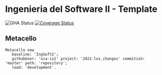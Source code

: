 # Ingenieria del Software II - Template

![GHA Status](https://github.com/uca-is2/2021-los_changos/actions/workflows/GHA.yml/badge.svg)
[![Coverage Status](https://coveralls.io/repos/github/uca-is2/2021-los_changos/badge.svg?branch=master)](https://coveralls.io/github/uca-is2/2021-los_changos?branch=master)

## Metacello

```smalltalk
Metacello new
   baseline: 'IngSoft2';
   githubUser: 'uca-is2' project: '2021-los_changos' commitish: 'master' path: 'repository';
   load: 'development'.
```
